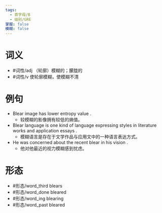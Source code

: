 ```yaml
---
tags:
  - 首字母/B
  - 级别/GRE
掌握: false
模糊: false
---
```

# 词义
- #词性/adj  （轮廓）模糊的；朦胧的
- #词性/v  使轮廓模糊，使模糊不清
# 例句
- Blear image has lower entropy value .
	- 较模糊的影像拥有较低的熵值。
- Blear language is one kind of language expressing styles in literature works and application essays .
	- 模糊语言是存在于文学作品与应用文中的一种语言表达方式。
- He was concerned about the recent blear in his vision .
	- 他对他最近的视力模糊感到忧虑。
# 形态
- #形态/word_third blears
- #形态/word_done bleared
- #形态/word_ing blearing
- #形态/word_past bleared
